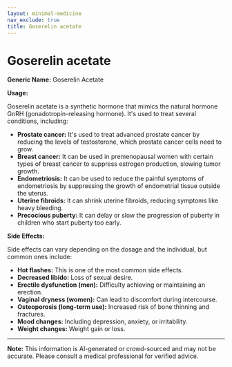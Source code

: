 ```yaml
---
layout: minimal-medicine
nav_exclude: true
title: Goserelin acetate
---
```


# Goserelin acetate

**Generic Name:** Goserelin Acetate

**Usage:**

Goserelin acetate is a synthetic hormone that mimics the natural hormone GnRH (gonadotropin-releasing hormone).  It's used to treat several conditions, including:

* **Prostate cancer:**  It's used to treat advanced prostate cancer by reducing the levels of testosterone, which prostate cancer cells need to grow.
* **Breast cancer:** It can be used in premenopausal women with certain types of breast cancer to suppress estrogen production, slowing tumor growth.
* **Endometriosis:**  It can be used to reduce the painful symptoms of endometriosis by suppressing the growth of endometrial tissue outside the uterus.
* **Uterine fibroids:**  It can shrink uterine fibroids, reducing symptoms like heavy bleeding.
* **Precocious puberty:** It can delay or slow the progression of puberty in children who start puberty too early.


**Side Effects:**

Side effects can vary depending on the dosage and the individual, but common ones include:

* **Hot flashes:** This is one of the most common side effects.
* **Decreased libido:**  Loss of sexual desire.
* **Erectile dysfunction (men):** Difficulty achieving or maintaining an erection.
* **Vaginal dryness (women):** Can lead to discomfort during intercourse.
* **Osteoporosis (long-term use):** Increased risk of bone thinning and fractures.
* **Mood changes:** Including depression, anxiety, or irritability.
* **Weight changes:** Weight gain or loss.
* **

**Note:** This information is AI-generated or crowd-sourced and may not be accurate. Please consult a medical professional for verified advice.